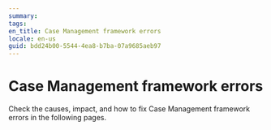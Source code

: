 ```yaml
---
summary:
tags:
en_title: Case Management framework errors
locale: en-us
guid: bdd24b00-5544-4ea8-b7ba-07a9685aeb97
---
```


# Case Management framework errors

Check the causes, impact, and how to fix Case Management framework errors in the following pages.

